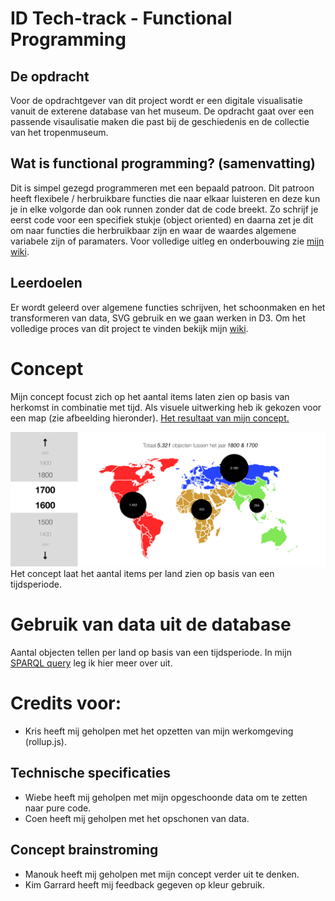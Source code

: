 # ID Tech-track - Functional Programming
## De opdracht
Voor de opdrachtgever van dit project wordt er een digitale visualisatie vanuit de exterene database van het museum. De opdracht gaat over een passende visaulisatie maken die past bij de geschiedenis en de collectie van het tropenmuseum.

## Wat is functional programming? (samenvatting)
Dit is simpel gezegd programmeren met een bepaald patroon. Dit patroon heeft flexibele / herbruikbare functies die naar elkaar luisteren en deze kun je in elke volgorde dan ook runnen zonder dat de code breekt. Zo schrijf je eerst code voor een specifiek stukje (object oriented) en daarna zet je dit om naar functies die herbruikbaar zijn en waar de waardes algemene variabele zijn of paramaters. Voor volledige uitleg en onderbouwing zie [mijn wiki](https://github.com/RoyCsuka/functional-programming/wiki/).

## Leerdoelen
Er wordt geleerd over algemene functies schrijven, het schoonmaken en het transformeren van data, SVG gebruik en we gaan werken in D3. Om het volledige proces van dit project te vinden bekijk mijn [wiki](https://github.com/RoyCsuka/functional-programming/wiki/logboek).

# Concept
Mijn concept focust zich op het aantal items laten zien op basis van herkomst in combinatie met tijd. Als visuele uitwerking heb ik gekozen voor een map (zie afbeelding hieronder). [Het resultaat van mijn concept.](https://roycsuka.github.io/functional-programming/public/)

![Concept uitwerking](https://github.com/RoyCsuka/assets/blob/master/concept-maps.jpg)
Het concept laat het aantal items per land zien op basis van een tijdsperiode.

# Gebruik van data uit de database
Aantal objecten tellen per land op basis van een tijdsperiode. In mijn [SPARQL query](https://github.com/RoyCsuka/functional-programming/wiki/SPARQL) leg ik hier meer over uit.

# Credits voor:
- Kris heeft mij geholpen met het opzetten van mijn werkomgeving (rollup.js).

## Technische specificaties
- Wiebe heeft mij geholpen met mijn opgeschoonde data om te zetten naar pure code.
- Coen heeft mij geholpen met het opschonen van data.

## Concept brainstroming
- Manouk heeft mij geholpen met mijn concept verder uit te denken.
- Kim Garrard heeft mij feedback gegeven op kleur gebruik.
